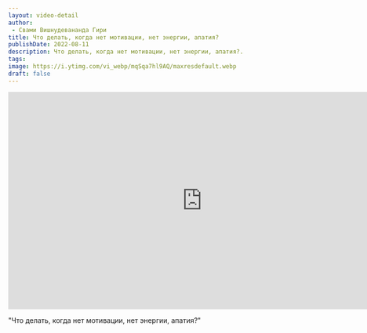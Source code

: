```yaml
---
layout: video-detail
author:
 - Свами Вишнудевананда Гири
title: Что делать, когда нет мотивации, нет энергии, апатия?
publishDate: 2022-08-11
description: Что делать, когда нет мотивации, нет энергии, апатия?. 
tags: 
image: https://i.ytimg.com/vi_webp/mqSqa7hl9AQ/maxresdefault.webp
draft: false
---
```


<iframe width="790" height="444" src="https://www.youtube.com/embed/mqSqa7hl9AQ" frameborder="0" allowfullscreen=""></iframe> 

  "Что делать, когда нет мотивации, нет энергии, апатия?"

  

 